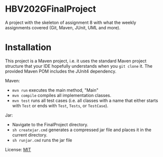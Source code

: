 # HBV202GFinalProject
A project with the skeleton of assignment 8  with what the weekly assignments covered (Git, Maven, JUnit, UML and more).

# Installation
This project is a Maven project, i.e. it uses the standard Maven project structure that your IDE hopefully understands when you `git clone` it. The provided Maven POM includes the JUnit4 dependency.



Maven:
- `mvn run` executes the main method, "Main"
- `mvn compile` compiles all implementation classes.
- `mvn test` runs all test cases (i.e. all classes with a name that either starts with `Test` or ends with `Test`, `Tests`, or `TestCase`).

Jar:
- Navigate to the FinalProject directory.
- `sh createjar.cmd` generates a compressed jar file and places it in the current directory.
- `sh runjar.cmd` runs the jar file



License: [MIT](http://www.opensource.org/licenses/mit-license.php)
